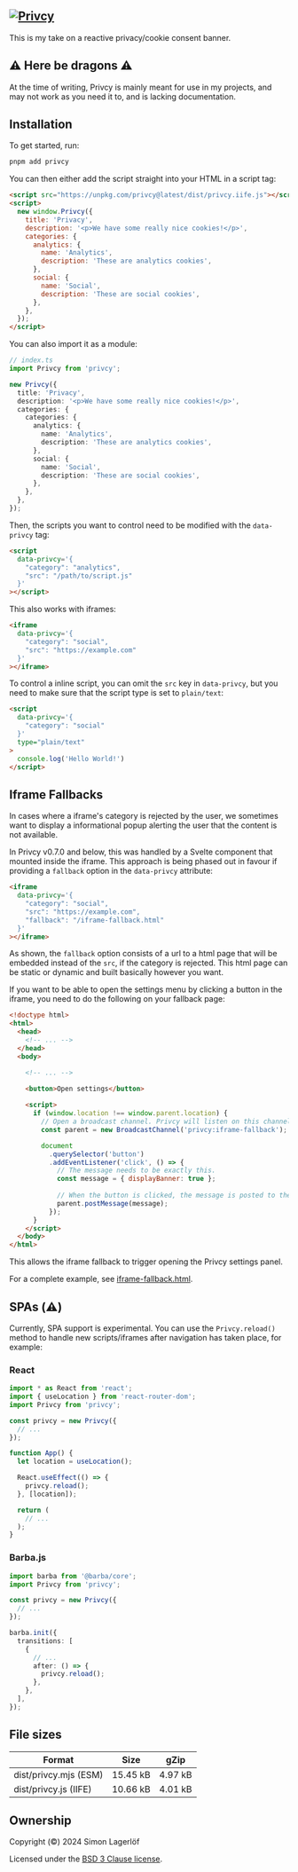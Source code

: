 ## [![Privcy](./banner.jpg)](https://privcy.smn.codes)

This is my take on a reactive privacy/cookie consent banner.


⚠️ Here be dragons ⚠️
----------------------

At the time of writing, Privcy is mainly meant for use in my projects, and may not work as you need it to, and is lacking documentation.


Installation
------------

To get started, run:

```bash
pnpm add privcy
```

You can then either add the script straight into your HTML in a script tag:

```html
<script src="https://unpkg.com/privcy@latest/dist/privcy.iife.js"></script>
<script>
  new window.Privcy({
    title: 'Privacy',
    description: '<p>We have some really nice cookies!</p>',
    categories: {
      analytics: {
        name: 'Analytics',
        description: 'These are analytics cookies',
      },
      social: {
        name: 'Social',
        description: 'These are social cookies',
      },
    },
  });
</script>
```

You can also import it as a module:

```typescript
// index.ts
import Privcy from 'privcy';

new Privcy({
  title: 'Privacy',
  description: '<p>We have some really nice cookies!</p>',
  categories: {
    categories: {
      analytics: {
        name: 'Analytics',
        description: 'These are analytics cookies',
      },
      social: {
        name: 'Social',
        description: 'These are social cookies',
      },
    },
  },
});
```

Then, the scripts you want to control need to be modified with the `data-privcy` tag:

```html
<script
  data-privcy='{
    "category": "analytics",
    "src": "/path/to/script.js"
  }'
></script>
```

This also works with iframes:

```html
<iframe
  data-privcy='{
    "category": "social",
    "src": "https://example.com"
  }'
></iframe>
```

To control a inline script, you can omit the `src` key in `data-privcy`, but you need to make sure that the script type is set to `plain/text`:

```html
<script
  data-privcy='{
    "category": "social"
  }'
  type="plain/text"
>
  console.log('Hello World!')
</script>
```

Iframe Fallbacks
----------------

In cases where a iframe's category is rejected by the user, we sometimes want to display a informational popup alerting the user that the content is not available.

In Privcy v0.7.0 and below, this was handled by a Svelte component that mounted inside the iframe. This approach is being phased out in favour if providing a `fallback` option in the `data-privcy` attribute:

```html
<iframe
  data-privcy='{
    "category": "social",
    "src": "https://example.com",
    "fallback": "/iframe-fallback.html"
  }'
></iframe>
```

As shown, the `fallback` option consists of a url to a html page that will be embedded instead of the `src`, if the category is rejected. This html page can be static or dynamic and built basically however you want.

If you want to be able to open the settings menu by clicking a button in the iframe, you need to do the following on your fallback page:

```html
<!doctype html>
<html>
  <head>
    <!-- ... -->
  </head>
  <body>

    <!-- ... -->

    <button>Open settings</button>
    
    <script>
      if (window.location !== window.parent.location) {
        // Open a broadcast channel. Privcy will listen on this channel.
        const parent = new BroadcastChannel('privcy:iframe-fallback');

        document
          .querySelector('button')
          .addEventListener('click', () => {
            // The message needs to be exactly this.
            const message = { displayBanner: true };
            
            // When the button is clicked, the message is posted to the channel.
            parent.postMessage(message);
          });
      }
    </script>
  </body>
</html>
```

This allows the iframe fallback to trigger opening the Privcy settings panel.

For a complete example, see [iframe-fallback.html](./packages/privcy/iframe-fallback.html).

SPAs (⚠️)
---------

Currently, SPA support is experimental. You can use the `Privcy.reload()` method to handle new scripts/iframes after navigation has taken place, for example:

### React
```typescript
import * as React from 'react';
import { useLocation } from 'react-router-dom';
import Privcy from 'privcy';

const privcy = new Privcy({
  // ...
});

function App() {
  let location = useLocation();

  React.useEffect(() => {
    privcy.reload();
  }, [location]);

  return (
    // ...
  );
}
```

### Barba.js
```typescript
import barba from '@barba/core';
import Privcy from 'privcy';

const privcy = new Privcy({
  // ...
});

barba.init({
  transitions: [
    {
      // ...
      after: () => {
        privcy.reload();
      },
    },
  ],
});

```

File sizes
----------
|Format                     |Size    |gZip   
|---                        |---     |---    
|dist/privcy.mjs (ESM)       |15.45 kB|4.97 kB
|dist/privcy.js (IIFE) |10.66 kB|4.01 kB

Ownership
---------

Copyright (©) 2024 Simon Lagerlöf

Licensed under the [BSD 3 Clause license](./LICENSE).